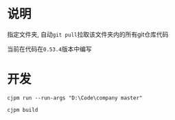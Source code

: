 # 说明

指定文件夹, 自动`git pull`拉取该文件夹内的所有git仓库代码

当前在代码在`0.53.4`版本中编写


# 开发

`cjpm run --run-args "D:\Code\company master"`

`cjpm build`
